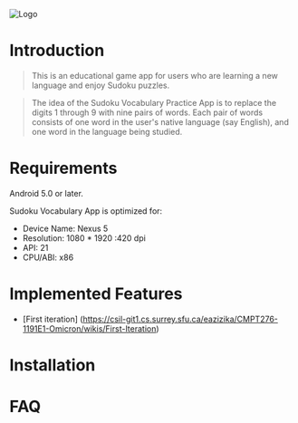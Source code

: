 ![Logo](/uploads/c6817788d720a76e544671f777b30551/Logo.png)

# Introduction
>This is an educational game app for users who are learning a new language and enjoy Sudoku puzzles.

>The idea of the Sudoku Vocabulary Practice App is to replace the digits 1 through 9 with nine pairs of words. Each pair of words consists of one word in the user's native language (say English), and one word in the language being studied.


# Requirements
Android 5.0 or later.


Sudoku Vocabulary App is optimized for: 
* Device Name: Nexus 5
* Resolution: 1080 * 1920 :420 dpi
* API: 21
* CPU/ABI: x86

# Implemented Features
* [First iteration] (https://csil-git1.cs.surrey.sfu.ca/eazizika/CMPT276-1191E1-Omicron/wikis/First-Iteration)


# Installation


# FAQ

